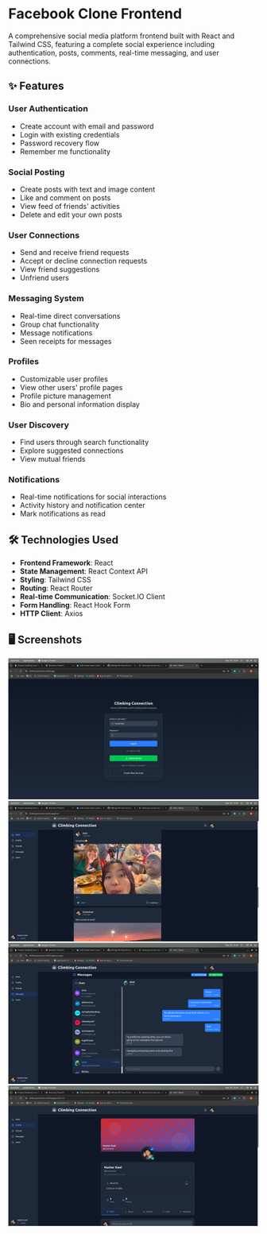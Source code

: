 # Facebook Clone Frontend

A comprehensive social media platform frontend built with React and Tailwind CSS, featuring a complete social experience including authentication, posts, comments, real-time messaging, and user connections.


## ✨ Features

### User Authentication
* Create account with email and password
* Login with existing credentials
* Password recovery flow
* Remember me functionality

### Social Posting
* Create posts with text and image content
* Like and comment on posts
* View feed of friends' activities
* Delete and edit your own posts

### User Connections
* Send and receive friend requests
* Accept or decline connection requests
* View friend suggestions
* Unfriend users

### Messaging System
* Real-time direct conversations
* Group chat functionality
* Message notifications
* Seen receipts for messages

### Profiles
* Customizable user profiles
* View other users' profile pages
* Profile picture management
* Bio and personal information display

### User Discovery
* Find users through search functionality
* Explore suggested connections
* View mutual friends

### Notifications
* Real-time notifications for social interactions
* Activity history and notification center
* Mark notifications as read

## 🛠️ Technologies Used
* **Frontend Framework**: React
* **State Management**: React Context API
* **Styling**: Tailwind CSS
* **Routing**: React Router
* **Real-time Communication**: Socket.IO Client
* **Form Handling**: React Hook Form
* **HTTP Client**: Axios

## 🖥️ Screenshots

![Login Page](/screenshots/login.png)
![Feed](/screenshots/feed.png)
![Messaging Interface](/screenshots/messaging.png)
![Profile Page](/screenshots/profile.png)
